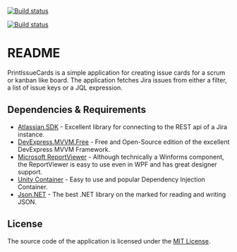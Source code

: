 [![Build status](https://dev.azure.com/duenet/AgileCardPrint/_apis/build/status/AgileCardPrint?branchName=master)](https://dev.azure.com/duenet/AgileCardPrint/_build/latest?definitionId=1&branchName=master)

[![Build status](https://ci.appveyor.com/api/projects/status/1h11leogfgrj17a6?svg=true)](https://ci.appveyor.com/project/tdue21/agilecardsprinting)


# README

PrintIssueCards is a simple application for creating issue cards for a scrum or kanban like board. 
The application fetches Jira issues from either a filter, a list of issue keys or a JQL expression.

## Dependencies & Requirements

* [Atlassian.SDK](https://bitbucket.org/farmas/atlassian.net-sdk/wiki/Home) - Excellent library for connecting to the REST api of a Jira instance.
* [DevExpress.MVVM.Free](https://github.com/DevExpress/DevExpress.Mvvm.Free) - Free and Open-Source edition of the excellent DevExpress MVVM Framework. 
* [Microsoft ReportViewer](https://www.microsoft.com/en-us/download/details.aspx?id=6610) - Although technically a Winforms component, the ReportViewer is easy to use even in WPF and has great designer support. 
* [Unity Container](https://github.com/unitycontainer/unity) - Easy to use and popular Dependency Injection Container.
* [Json.NET](http://www.newtonsoft.com/json) - The best .NET library on the marked for reading and writing JSON. 

## License
The source code of the application is licensed under the [MIT License](LICENSE).
